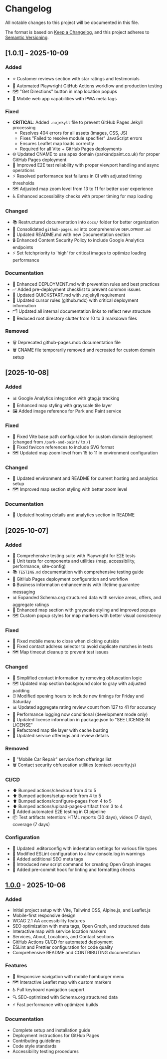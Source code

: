 # Changelog

All notable changes to this project will be documented in this file.

The format is based on [Keep a Changelog](https://keepachangelog.com/en/1.0.0/),
and this project adheres to [Semantic Versioning](https://semver.org/spec/v2.0.0.html).

## [1.0.1] - 2025-10-09

### Added
- ⭐ Customer reviews section with star ratings and testimonials
- 📝 Automated Playwright GitHub Actions workflow and production testing
- 🗺️ "Get Directions" button in map location popups
- 📱 Mobile web app capabilities with PWA meta tags

### Fixed
- **CRITICAL**: Added `.nojekyll` file to prevent GitHub Pages Jekyll processing
  - Resolves 404 errors for all assets (images, CSS, JS)
  - Fixes "Failed to resolve module specifier" JavaScript errors
  - Ensures Leaflet map loads correctly
  - Required for all Vite + GitHub Pages deployments
- 🌐 Updated CNAME to use apex domain (parkandpaint.co.uk) for proper GitHub Pages deployment
- 🧪 Improved E2E test reliability with proper viewport handling and async operations
- ⚡ Resolved performance test failures in CI with adjusted timing thresholds
- 🗺️ Adjusted map zoom level from 13 to 11 for better user experience
- ♿ Enhanced accessibility checks with proper timing for map loading

### Changed
- 📚 Restructured documentation into `docs/` folder for better organization
- 📝 Consolidated `github-pages.md` into comprehensive `DEPLOYMENT.md`
- 📖 Updated README.md with new Documentation section
- 🔒 Enhanced Content Security Policy to include Google Analytics endpoints
- ⚡ Set fetchpriority to 'high' for critical images to optimize loading performance

### Documentation
- 🚀 Enhanced DEPLOYMENT.md with prevention rules and best practices
- ✅ Added pre-deployment checklist to prevent common issues
- 🔧 Updated QUICKSTART.md with .nojekyll requirement
- 📖 Updated cursor rules (github.mdc) with critical deployment information
- 🗂️ Updated all internal documentation links to reflect new structure
- 🎯 Reduced root directory clutter from 10 to 3 markdown files

### Removed
- 🗑️ Deprecated github-pages.mdc documentation file
- 🗑️ CNAME file temporarily removed and recreated for custom domain setup

## [2025-10-08]

### Added
- 📊 Google Analytics integration with gtag.js tracking
- 🎨 Enhanced map styling with grayscale tile layer
- 🖼️ Added image reference for Park and Paint service

### Fixed
- 🎯 Fixed Vite base path configuration for custom domain deployment (changed from `/park-and-paint/` to `/`)
- 🎨 Fixed favicon references to include SVG format
- 🗺️ Updated map zoom level from 15 to 11 in environment configuration

### Changed
- 📝 Updated environment and README for current hosting and analytics setup
- 🗺️ Improved map section styling with better zoom level

### Documentation
- 📖 Updated hosting details and analytics section in README

## [2025-10-07]

### Added
- 🧪 Comprehensive testing suite with Playwright for E2E tests
- 🧪 Unit tests for components and utilities (map, accessibility, performance, site-config)
- 📚 `TESTING.md` documentation with comprehensive testing guide
- 🚀 GitHub Pages deployment configuration and workflow
- 🔒 Business information enhancements with lifetime guarantee messaging
- 📊 Expanded Schema.org structured data with service areas, offers, and aggregate ratings
- 🎨 Enhanced map section with grayscale styling and improved popups
- 🗺️ Custom popup styles for map markers with better visual consistency

### Fixed
- 📱 Fixed mobile menu to close when clicking outside
- 🔧 Fixed contact address selector to avoid duplicate matches in tests
- 🗺️ Map timeout cleanup to prevent test issues

### Changed
- 📝 Simplified contact information by removing obfuscation logic
- 🗺️ Updated map section background color to gray with adjusted padding
- ⏰ Modified opening hours to include new timings for Friday and Saturday
- 📊 Updated aggregate rating review count from 127 to 41 for accuracy
- 🔧 Performance logging now conditional (development mode only)
- 📄 Updated license information in package.json to "SEE LICENSE IN LICENSE"
- 🎨 Refactored map tile layer with cache busting
- 📝 Updated service offerings and review details

### Removed
- 🚫 "Mobile Car Repair" service from offerings list
- 🗑️ Contact security obfuscation utilities (contact-security.js)

### CI/CD
- ⬆️ Bumped actions/checkout from 4 to 5
- ⬆️ Bumped actions/setup-node from 4 to 5
- ⬆️ Bumped actions/configure-pages from 4 to 5
- ⬆️ Bumped actions/upload-pages-artifact from 3 to 4
- 🧪 Added automated E2E testing in CI pipeline
- 📦 Test artifacts retention: HTML reports (30 days), videos (7 days), coverage (7 days)

### Configuration
- 🔧 Updated .editorconfig with indentation settings for various file types
- 🔧 Modified ESLint configuration to allow console.log in warnings
- 🎨 Added additional SEO meta tags
- 🔧 Introduced new script command for creating Open Graph images
- 🔧 Added pre-commit hook for linting and formatting checks

## [1.0.0] - 2025-10-06

### Added
- Initial project setup with Vite, Tailwind CSS, Alpine.js, and Leaflet.js
- Mobile-first responsive design
- WCAG 2.1 AA accessibility features
- SEO optimization with meta tags, Open Graph, and structured data
- Interactive map with service location markers
- Services, About, Locations, and Contact sections
- GitHub Actions CI/CD for automated deployment
- ESLint and Prettier configuration for code quality
- Comprehensive README and CONTRIBUTING documentation

### Features
- 📱 Responsive navigation with mobile hamburger menu
- 🗺️ Interactive Leaflet map with custom markers
- ♿ Full keyboard navigation support
- 🔍 SEO-optimized with Schema.org structured data
- ⚡ Fast performance with optimized builds

### Documentation
- Complete setup and installation guide
- Deployment instructions for GitHub Pages
- Contributing guidelines
- Code style standards
- Accessibility testing procedures

[1.0.0]: https://github.com/bobbyberta/park-and-paint/releases/tag/v1.0.0

